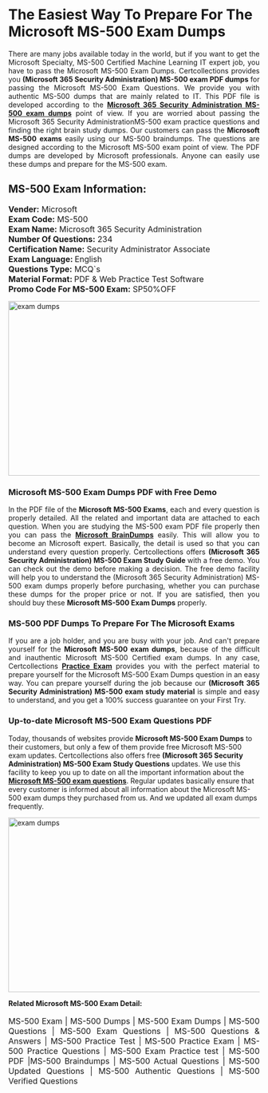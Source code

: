 <h1>The Easiest Way To Prepare For The Microsoft MS-500 Exam Dumps</h1> <p style="text-align:justify">There are many jobs available today in the world, but if you want to get the Microsoft Specialty, MS-500 Certified Machine Learning IT expert job, you have to pass the Microsoft MS-500 Exam Dumps. Certcollections provides you <strong>(Microsoft 365 Security Administration) MS-500 exam PDF dumps</strong> for passing the Microsoft MS-500 Exam Questions. We provide you with authentic MS-500 dumps that are mainly related to IT. This PDF file is developed according to the <a href="https://www.certsofficial.com/microsoft/ms-500-questions"><strong>Microsoft 365 Security Administration MS-500 exam dumps</strong></a> point of view. If you are worried about passing the Microsoft 365 Security AdministrationMS-500 exam practice questions and finding the right brain study dumps. Our customers can pass the <strong>Microsoft MS-500 exams </strong>easily using our MS-500 braindumps. The questions are designed according to the Microsoft MS-500 exam point of view. The PDF dumps are developed by Microsoft professionals. Anyone can easily use these dumps and prepare for the MS-500 exam.</p> <h2><strong>MS-500 Exam Information:</strong></h2> <p><span style="font-size:16px"><strong>Vender:</strong> Microsoft<br /> <strong>Exam Code:</strong> MS-500<br /> <strong>Exam Name:</strong> Microsoft 365 Security Administration<br /> <strong>Number Of Questions:</strong> 234<br /> <strong>Certification Name:</strong> Security Administrator Associate<br /> <strong>Exam Language: </strong>English<br /> <strong>Questions Type:</strong> MCQ`s<br /> <strong>Material Format: </strong>PDF & Web Practice Test Software<br /> <strong>Promo Code For MS-500 Exam:</strong> SP50%OFF</span></p> <p><a href="https://www.certsofficial.com/microsoft/ms-500-questions" rel="no-follow"><img alt="exam dumps" src="https://www.certcollections.com/uploads/content/certsofficial.jpg" style="height:350px; width:750px" /></a></p> <h3><strong>Microsoft MS-500 Exam Dumps PDF with Free Demo</strong></h3> <p style="text-align:justify">In the PDF file of the <strong>Microsoft MS-500 Exams</strong>, each and every question is properly detailed. All the related and important data are attached to each question. When you are studying the MS-500 exam PDF file properly then you can pass the <a href="https://www.certsofficial.com/microsoft-dumps"><strong>Microsoft BrainDumps</strong></a> easily. This will allow you to become an Microsoft expert. Basically, the detail is used so that you can understand every question properly. Certcollections offers <strong>(Microsoft 365 Security Administration) MS-500 Exam Study Guide</strong> with a free demo. You can check out the demo before making a decision. The free demo facility will help you to understand the (Microsoft 365 Security Administration) MS-500 exam dumps properly before purchasing, whether you can purchase these dumps for the proper price or not. If you are satisfied, then you should buy these <strong>Microsoft MS-500 Exam Dumps</strong> properly.</p> <h3><strong>MS-500 PDF Dumps To Prepare For The Microsoft Exams</strong></h3> <p style="text-align:justify">If you are a job holder, and you are busy with your job. And can't prepare yourself for the <strong>Microsoft MS-500 exam dumps</strong>, because of the difficult and inauthentic Microsoft MS-500 Certified exam dumps. In any case, Certcollections <strong><a href="https://www.certsofficial.com/">Practice Exam</a></strong> provides you with the perfect material to prepare yourself for the Microsoft MS-500 Exam Dumps question in an easy way. You can prepare yourself during the job because our <strong>(Microsoft 365 Security Administration) MS-500 exam study material</strong> is simple and easy to understand, and you get a 100% success guarantee on your First Try.</p> <h3><strong>Up-to-date Microsoft MS-500 Exam Questions PDF</strong></h3> <p>Today, thousands of websites provide <strong>Microsoft MS-500 Exam Dumps</strong> to their customers, but only a few of them provide free Microsoft MS-500 exam updates. Certcollections also offers free <strong>(Microsoft 365 Security Administration) MS-500 Exam Study Questions</strong> updates. We use this facility to keep you up to date on all the important information about the <a href="https://www.certsofficial.com/microsoft/ms-500-questions"><strong>Microsoft MS-500 exam questions</strong></a>. Regular updates basically ensure that every customer is informed about all information about the Microsoft MS-500 exam dumps they purchased from us. And we updated all exam dumps frequently.</p> <p><a href="https://www.certsofficial.com/microsoft/ms-500-questions"><img alt="exam dumps " src="https://www.certcollections.com/uploads/content/certsofficial2.jpg" style="height:350px; width:750px" /></a></p> <p style="text-align:justify"><span style="font-size:14px"><strong>Related Microsoft MS-500 Exam Detail:</strong></span><br /> <br /> <span style="font-size:16px">MS-500 Exam | MS-500 Dumps | MS-500 Exam Dumps | MS-500 Questions | MS-500 Exam Questions | MS-500 Questions & Answers | MS-500 Practice Test | MS-500 Practice Exam | MS-500 Practice Questions | MS-500 Exam Practice test | MS-500 PDF |MS-500 Braindumps | MS-500 Actual Questions | MS-500 Updated Questions | MS-500 Authentic Questions | MS-500 Verified Questions</span></p>
